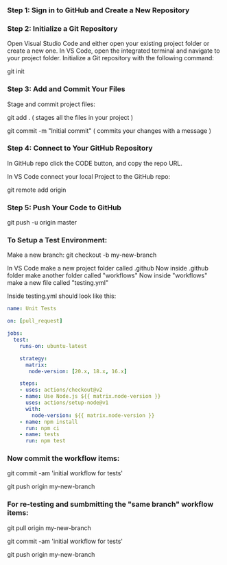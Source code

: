 ### Step 1: Sign in to GitHub and Create a New Repository
### Step 2: Initialize a Git Repository

Open Visual Studio Code and either open your existing project folder or create a new one. 
In VS Code, open the integrated terminal and navigate to your project folder.
Initialize a Git repository with the following command:

git init

### Step 3: Add and Commit Your Files

Stage and commit project files:

git add .                         ( stages all the files in your project )

git commit -m "Initial commit"    ( commits your changes with a message )

### Step 4: Connect to Your GitHub Repository

In GitHub repo click the CODE button, and copy the repo URL.

In VS Code connect your local Project to the GitHub repo:

git remote add origin <repository-url>

### Step 5: Push Your Code to GitHub

git push -u origin master

### To Setup a Test Environment:
Make a new branch:
git checkout -b my-new-branch

In VS Code make a new project folder called .github
Now inside .github folder make another folder called "workflows" 
Now inside "workflows" make a new file called "testing.yml"

Inside testing.yml should look like this:


```yaml
name: Unit Tests

on: [pull_request]

jobs:
  test:
    runs-on: ubuntu-latest

    strategy: 
      matrix:
       node-version: [20.x, 18.x, 16.x]

    steps:
    - uses: actions/checkout@v2
    - name: Use Node.js ${{ matrix.node-version }}
      uses: actions/setup-node@v1
      with:
        node-version: ${{ matrix.node-version }}
    - name: npm install
      run: npm ci
    - name: tests
      run: npm test

```

### Now commit the workflow items:
git commit -am 'initial workflow for tests'

git push origin my-new-branch


### For re-testing and sumbmitting the "same branch" workflow items:
git pull origin my-new-branch

git commit -am 'initial workflow for tests'

git push origin my-new-branch


